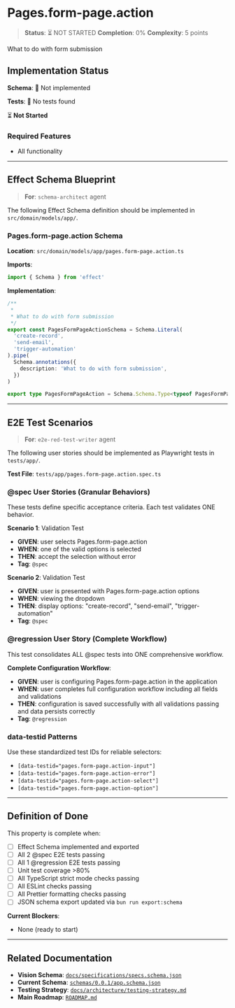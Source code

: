# Pages.form-page.action

> **Status**: ⏳ NOT STARTED
> **Completion**: 0%
> **Complexity**: 5 points

What to do with form submission

## Implementation Status

**Schema**: 🔴 Not implemented

**Tests**: 🔴 No tests found

⏳ **Not Started**

### Required Features

- All functionality

---

## Effect Schema Blueprint

> **For**: `schema-architect` agent

The following Effect Schema definition should be implemented in `src/domain/models/app/`.

### Pages.form-page.action Schema

**Location**: `src/domain/models/app/pages.form-page.action.ts`

**Imports**:

```typescript
import { Schema } from 'effect'
```

**Implementation**:

```typescript
/**
 *
 * What to do with form submission
 */
export const PagesFormPageActionSchema = Schema.Literal(
  'create-record',
  'send-email',
  'trigger-automation'
).pipe(
  Schema.annotations({
    description: 'What to do with form submission',
  })
)

export type PagesFormPageAction = Schema.Schema.Type<typeof PagesFormPageActionSchema>
```

---

## E2E Test Scenarios

> **For**: `e2e-red-test-writer` agent

The following user stories should be implemented as Playwright tests in `tests/app/`.

**Test File**: `tests/app/pages.form-page.action.spec.ts`

### @spec User Stories (Granular Behaviors)

These tests define specific acceptance criteria. Each test validates ONE behavior.

**Scenario 1**: Validation Test

- **GIVEN**: user selects Pages.form-page.action
- **WHEN**: one of the valid options is selected
- **THEN**: accept the selection without error
- **Tag**: `@spec`

**Scenario 2**: Validation Test

- **GIVEN**: user is presented with Pages.form-page.action options
- **WHEN**: viewing the dropdown
- **THEN**: display options: "create-record", "send-email", "trigger-automation"
- **Tag**: `@spec`

### @regression User Story (Complete Workflow)

This test consolidates ALL @spec tests into ONE comprehensive workflow.

**Complete Configuration Workflow**:

- **GIVEN**: user is configuring Pages.form-page.action in the application
- **WHEN**: user completes full configuration workflow including all fields and validations
- **THEN**: configuration is saved successfully with all validations passing and data persists correctly
- **Tag**: `@regression`

### data-testid Patterns

Use these standardized test IDs for reliable selectors:

- `[data-testid="pages.form-page.action-input"]`
- `[data-testid="pages.form-page.action-error"]`
- `[data-testid="pages.form-page.action-select"]`
- `[data-testid="pages.form-page.action-option"]`

---

## Definition of Done

This property is complete when:

- [ ] Effect Schema implemented and exported
- [ ] All 2 @spec E2E tests passing
- [ ] All 1 @regression E2E tests passing
- [ ] Unit test coverage >80%
- [ ] All TypeScript strict mode checks passing
- [ ] All ESLint checks passing
- [ ] All Prettier formatting checks passing
- [ ] JSON schema export updated via `bun run export:schema`

**Current Blockers**:

- None (ready to start)

---

## Related Documentation

- **Vision Schema**: [`docs/specifications/specs.schema.json`](../specs.schema.json)
- **Current Schema**: [`schemas/0.0.1/app.schema.json`](../../schemas/0.0.1/app.schema.json)
- **Testing Strategy**: [`docs/architecture/testing-strategy.md`](../../architecture/testing-strategy.md)
- **Main Roadmap**: [`ROADMAP.md`](../../../ROADMAP.md)
